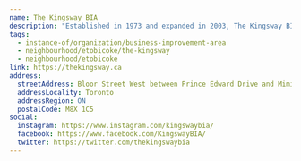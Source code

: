 ```yaml
---
name: The Kingsway BIA
description: "Established in 1973 and expanded in 2003, The Kingsway BIA is a mix of specialty shops, restaurants, pubs and cafes, a preserved theatre, professional and medical services. The shopping district offers an excellent mix of small specialty shops, fabulous restaurants, a sprinkling of pubs as well as professional and medical services."
tags:
  - instance-of/organization/business-improvement-area
  - neighbourhood/etobicoke/the-kingsway
  - neighbourhood/etobicoke
link: https://thekingsway.ca
address:
  streetAddress: Bloor Street West between Prince Edward Drive and Mimico Creek
  addressLocality: Toronto
  addressRegion: ON
  postalCode: M8X 1C5
social:
  instagram: https://www.instagram.com/kingswaybia/
  facebook: https://www.facebook.com/KingswayBIA/
  twitter: https://twitter.com/thekingswaybia
---
```

